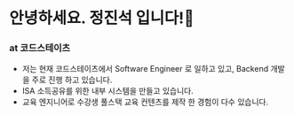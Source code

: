 # 안녕하세요. 정진석 입니다!👋

### at 코드스테이츠
- 저는 현재 코드스테이츠에서 Software Engineer 로 일하고 있고, Backend 개발을 주로 진행 하고 있습니다.
- ISA 소득공유를 위한 내부 시스템을 만들고 있습니다. 
- 교육 엔지니어로 수강생 풀스택 교육 컨텐츠를 제작 한 경험이 다수 있습니다.


<!--
**jin3378s/jin3378s** is a ✨ _special_ ✨ repository because its `README.md` (this file) appears on your GitHub profile.

Here are some ideas to get you started:

- 🔭 I’m currently working on ...
- 🌱 I’m currently learning ...
- 👯 I’m looking to collaborate on ...
- 🤔 I’m looking for help with ...
- 💬 Ask me about ...
- 📫 How to reach me: ...
- 😄 Pronouns: ...
- ⚡ Fun fact: ...
-->
